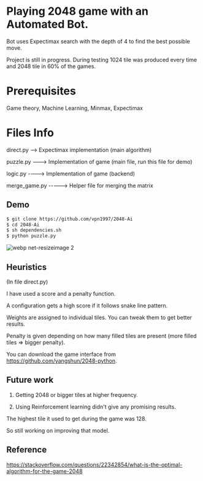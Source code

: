 # Playing 2048 game with an Automated Bot.

Bot uses Expectimax search with the depth of 4 to find the best possible move.

Project is still in progress. During testing 1024 tile was produced every time and 2048 tile in 60% of the games.

# Prerequisites

Game theory, Machine Learning, Minmax, Expectimax

# Files Info

direct.py --> Expectimax implementation (main algorithm)

puzzle.py ---> Implementation of game (main file, run this file for demo)

logic.py ----> Implementation of game (backend)

merge_game.py -----> Helper file for merging the matrix

## Demo

```bash
$ git clone https://github.com/vpn1997/2048-Ai
$ cd 2048-Ai
$ sh dependencies.sh
$ python puzzle.py
```

![webp net-resizeimage 2](https://user-images.githubusercontent.com/17298412/31058099-8a9077a4-a70b-11e7-99bb-e55cd540bb6d.png)

## Heuristics

(In file direct.py)

I have used a score and a penalty function.

A configuration gets a high score if it follows snake line pattern.

Weights are assigned to individual tiles. You can tweak them to get better results.

Penalty is given depending on how many filled tiles are present (more filled tiles => bigger penalty).

You can download the game interface from https://github.com/yangshun/2048-python.

## Future work

1. Getting 2048 or bigger tiles at higher frequency.

2. Using Reinforcement learning didn't give any promising results.

The highest tile it used to get during the game was 128.
  
So still working on improving that model.

## Reference
https://stackoverflow.com/questions/22342854/what-is-the-optimal-algorithm-for-the-game-2048
